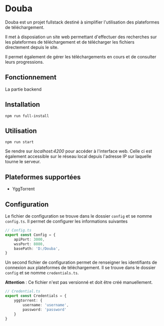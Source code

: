# Douba

Douba est un projet fullstack destiné à simplifier l'utilisation des plateformes de téléchargement. 

Il met à disposiation un site web permettant d'effectuer des recherches sur les plateformes de téléchargement et de télécharger les fichiers directement depuis le site. 

Il permet également de gérer les téléchargements en cours et de consulter leurs progressions.

## Fonctionnement

La partie backend 

## Installation

```npm run full-install```

## Utilisation

```npm run start```

Se rendre sur *localhost:4200* pour accéder à l'interface web.
Celle ci est également accessible sur le réseau local depuis l'adresse IP 
sur laquelle tourne le serveur.

## Plateformes supportées

- YggTorrent

## Configuration

Le fichier de configuration se trouve dans le dossier `config` et se nomme `config.ts`. Il permet de configurer les informations suivantes

```typescript
// Config.ts
export const Config = {
    apiPort: 3000,
    wssPort: 8080,
    basePath: 'D:/Douba',
}
```

Un second fichier de configuration permet de renseigner les identifiants de connexion aux plateformes de téléchargement. Il se trouve dans le dossier `config` et se nomme `credentials.ts`. 

**Attention** : Ce fichier n'est pas versionné et doit être créé manuellement.

```typescript
// Credential.ts
export const Credentials = {
    yggtorrent: {
        username: 'username',
        password: 'password'
    }
}
```
